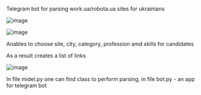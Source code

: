 Telegram bot for parsing work.ua/robota.ua sites for ukrainians

![image](https://github.com/user-attachments/assets/a13553fd-43c8-49d1-9eee-c872f8320477)

![image](https://github.com/user-attachments/assets/90c4df42-e47f-4f10-b0a4-5f6188322328)


Anables to choose site, city, category, profession amd skills for candidates

As a result creates a list of links 

![image](https://github.com/user-attachments/assets/191d11f0-0d46-42b3-987e-02d199085869)


In file midel.py one can find class to perform parsing, in file bot.py - an app for telegram bot
